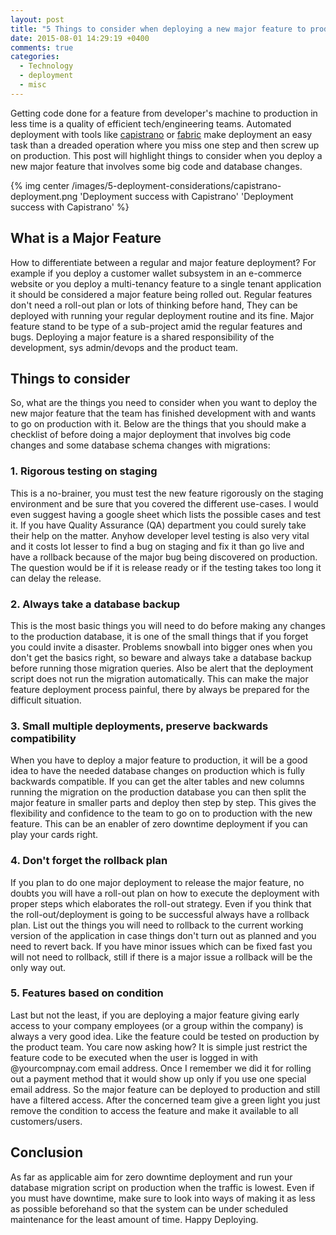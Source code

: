 ```yaml
---
layout: post
title: "5 Things to consider when deploying a new major feature to production"
date: 2015-08-01 14:29:19 +0400
comments: true
categories: 
  - Technology
  - deployment
  - misc
---
```


Getting code done for a feature from developer's machine to production in less time is a quality of efficient 
tech/engineering teams. Automated deployment with tools like [capistrano](http://capistranorb.com/) or 
[fabric](http://fabfile.org/) make deployment an easy task than a dreaded operation where you miss one step and 
then screw up on production. This post will highlight things to consider when you deploy a new major feature 
that involves some big code and database changes. 

{% img center /images/5-deployment-considerations/capistrano-deployment.png 'Deployment success with Capistrano' 'Deployment success with Capistrano' %}
<!-- more -->

## What is a Major Feature 

How to differentiate between a regular and major feature deployment? For example if you deploy a customer wallet 
subsystem in an e-commerce website or you deploy a multi-tenancy feature to a single tenant application it should be 
considered a major feature being rolled out. Regular features don't need a roll-out plan or lots of thinking before hand,
They can be deployed with running your regular deployment routine and its fine. Major feature stand to be type of a 
sub-project amid the regular features and bugs. Deploying a major feature is a shared responsibility of 
the development, sys admin/devops and the product team. 


## Things to consider

So, what are the things you need to consider when you want to deploy the new major feature that the team has finished
development with and wants to go on production with it. Below are the things that you should make a checklist of 
before doing a major deployment that involves big code changes and some database schema changes with migrations:


### 1. Rigorous testing on staging 

This is a no-brainer, you must test the new feature rigorously on the staging environment and be sure that you
covered the different use-cases. I would even suggest having a google sheet which lists the possible cases and test it.
If you have Quality Assurance (QA) department you could surely take their help on the matter. Anyhow developer level testing
is also very vital and it costs lot lesser to find a bug on staging and fix it than go live and have a rollback because 
of the major bug being discovered on production. The question would be if it is release ready or if the testing takes 
too long it can delay the release.

### 2. Always take a database backup

This is the most basic things you will need to do before making any changes to the production database, it is one of the
small things that if you forget you could invite a disaster. Problems snowball into bigger ones when you don't get the
basics right, so beware and always take a database backup before running those migration queries. Also be alert that the
deployment script does not run the migration automatically. This can make the major feature deployment process painful,
there by always be prepared for the difficult situation.
 
### 3. Small multiple deployments, preserve backwards compatibility

When you have to deploy a major feature to production, it will be a good idea to have the needed database changes on
production which is fully backwards compatible. If you can get the alter tables and new columns running the migration 
on the production database you can then split the major feature in smaller parts and deploy then step by step. This
gives the flexibility and confidence to the team to go on to production with the new feature. This can be an enabler of
zero downtime deployment if you can play your cards right.

### 4. Don't forget the rollback plan

If you plan to do one major deployment to release the major feature, no doubts you will have a roll-out plan on how to 
execute the deployment with proper steps which elaborates the roll-out strategy. Even if you think that the roll-out/deployment is
going to be successful always have a rollback plan. List out the things you will need to rollback to the current working
version of the application in case things don't turn out as planned and you need to revert back. If you have minor issues
which can be fixed fast you will not need to rollback, still if there is a major issue a rollback will be the only way out.

### 5. Features based on condition

Last but not the least, if you are deploying a major feature giving early access to your company employees 
(or a group within the company) is always a very good idea. Like the feature could be tested on production by 
the product team. You care now asking how? It is simple just restrict the feature code to be executed when the user is 
logged in with @yourcompnay.com email address. Once I remember we did it for rolling out a payment method that it 
would show up only if you use one special email address. So the major feature can be deployed to production and still 
have a filtered access. After the concerned team give a green light you just remove the condition to access the feature 
and make it available to all customers/users.

## Conclusion

As far as applicable aim for zero downtime deployment and run your database migration script on production when the
traffic is lowest. Even if you must have downtime, make sure to look into ways of making it as less as possible 
beforehand so that the system can be under scheduled maintenance for the least amount of time. Happy Deploying.

